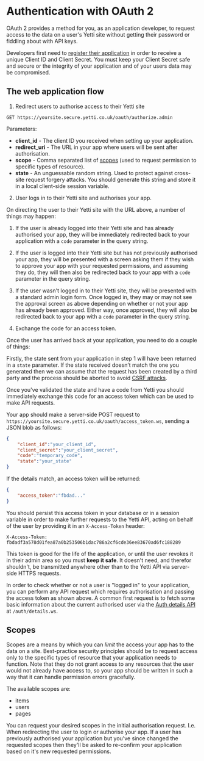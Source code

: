 # Authentication with OAuth 2

OAuth 2 provides a method for you, as an application developer, to request access to the data on a user's Yetti site without getting their password or fiddling about with API keys.

Developers first need to [register their application](http://yetti.co.uk) in order to receive a unique Client ID and Client Secret.
You must keep your Client Secret safe and secure or the integrity of your application and of your users data may be compromised.

## The web application flow

1. Redirect users to authorise access to their Yetti site

`GET https://yoursite.secure.yetti.co.uk/oauth/authorize.admin`

Parameters:

* **client_id** - The client ID you received when setting up your application.
* **redirect_uri** - The URL in your app where users will be sent after authorisation.
* **scope** - Comma separated list of [scopes](#scopes) (used to request permission to specific types of resource).
* **state** - An unguessable random string. Used to protect against cross-site request forgery attacks. You should generate this string and store it in a local client-side session variable.

2. User logs in to their Yetti site and authorises your app.

On directing the user to their Yetti site with the URL above, a number of things may happen:

1. If the user is already logged into their Yetti site and has already authorised your app, they will be immediately redirected back to your application with a `code` parameter in the query string.
2. If the user is logged into their Yetti site but has not previously authorised your app, they will be presented with a screen asking them if they wish to approve your app with your requested
   permissions, and assuming they do, they will then also be redirected back to your app with a `code` parameter in the query string.
3. If the user wasn't logged in to their Yetti site, they will be presented with a standard admin login form. Once logged in, they may or may not see the approval screen as above depending on whether
   or not your app has already been approved. Either way, once approved, they will also be redirected back to your app with a `code` parameter in the query string.

3. Exchange the code for an access token.

Once the user has arrived back at your application, you need to do a couple of things:

Firstly, the state sent from your application in step 1 will have been returned in a `state` parameter.
If the state received doesn’t match the one you generated then we can assume that the request has been created by a 
third party and the process should be aborted to avoid [CSRF attacks](http://en.wikipedia.org/wiki/Cross-site_request_forgery).

Once you've validated the state and have a code from Yetti you should immediately exchange this code for an access token which can be used to make API requests.

Your app should make a server-side POST request to `https://yoursite.secure.yetti.co.uk/oauth/access_token.ws`, sending a JSON blob as follows:

```json
{
    "client_id":"your_client_id",
    "client_secret":"your_client_secret",
    "code":"temporary_code",
    "state":"your_state"
}
```

If the details match, an access token will be returned:

```json
{
    "access_token":"fbdad..."
}
```

You should persist this access token in your database or in a session variable in order to make further requests to the Yetti API,
acting on behalf of the user by providing it in an `X-Access-Token` header:

`X-Access-Token: fbdadf3a578d01fea87a0b253506b1dac786a2cf6cde36ee83670ad6fc188289`

This token is good for the life of the application, or until the user revokes it in their admin area so you must **keep it safe**. It doesn't need, and therefor shouldn't, be transmitted anywhere other than
to the Yetti API via server-side HTTPS requests.

In order to check whether or not a user is "logged in" to your application, you can perform any API request which requires authorisation and passing the access token as shown above.
A common first request is to fetch some basic information about the current authorised user via the [Auth details API](auth.ws) at `/auth/details.ws`.

## Scopes

Scopes are a means by which you can *limit* the access your app has to the data on a site.
Best-practice security principles should be to request access only to the specific types of resource that your application needs to function.
Note that they do not grant access to any resources that the user would not already have access to, so your app should be written in such a way that it can handle permission errors gracefully.

The available scopes are:

* items
* users
* pages

You can request your desired scopes in the initial authorisation request. I.e. When redirecting the user to login or authorise your app.
If a user has previously authorised your application but you've since changed the requested scopes then they'll be asked to re-confirm your application based on it's new requested permissions.
